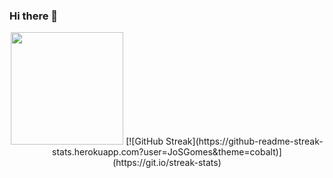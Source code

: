 ### Hi there 👋

<!--
**JoSGomes/JoSGomes** is a ✨ _special_ ✨ repository because its `README.md` (this file) appears on your GitHub profile.

Here are some ideas to get you started:

- 🔭 I’m currently working on ...
- 🌱 I’m currently learning ...
- 👯 I’m looking to collaborate on ...
- 🤔 I’m looking for help with ...
- 💬 Ask me about ...
- 📫 How to reach me: ...
- 😄 Pronouns: ...
- ⚡ Fun fact: ...
-->

<div align="center">
  <img height="180em" src="https://github-readme-stats.vercel.app/api/top-langs/?username=JoSGomes&layout=compact&theme=cobalt"> 
  [![GitHub Streak](https://github-readme-streak-stats.herokuapp.com?user=JoSGomes&theme=cobalt)](https://git.io/streak-stats)
</div>
